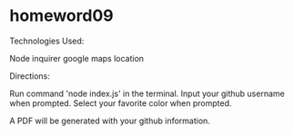 # homeword09

Technologies Used:

Node
inquirer
google maps location


Directions:

Run command 'node index.js' in the terminal.
Input your github username when prompted.
Select your favorite color when prompted.

A PDF will be generated with your github information.
